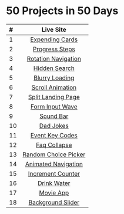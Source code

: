 # 50 Projects in 50 Days

| #   | Live Site |
| :-- | :------: |
| 1   | [Expending Cards](https://expendingcards.vercel.app/) |
| 2   | [Progress Steps](https://progress-steps-yigitcanserfice.vercel.app/) |
| 3   | [Rotation Navigation](https://rotating-navigation-yigitcanserfice.vercel.app/) |
| 4   | [Hidden Search](https://hiddensearch-ys.netlify.app/) |
| 5   | [Blurry Loading](https://blurry-loading-ys.netlify.app/) |
| 6   | [Scroll Animation](https://scroll-animation-ys.netlify.app/) |
| 7   | [Split Landing Page](https://split-landing-page-ys.netlify.app/) |
| 8   | [Form Input Wave](https://form-input-wave-ys.netlify.app/) |
| 9   | [Sound Bar](https://sound-bar-ys.netlify.app/) |
| 10  | [Dad Jokes](https://dad-jokes-ys.netlify.app/) |
| 11  | [Event Key Codes](https://event-key-codes-ys.netlify.app/) |
| 12  | [Faq Collapse](https://faq-collaps-ys.netlify.app/) |
| 13  | [Random Choice Picker](https://random-choice-picker-ys.netlify.app/) |
| 14  | [Animated Navigation](https://animated-navigation-ys.netlify.app/) |
| 15  | [Increment Counter](https://increment-counter-ys.netlify.app/) |
| 16  | [Drink Water](https://drink-water-ys.netlify.app/) |
| 17  | [Movie App](https://movie-app-ys.netlify.app/) |
| 18  | [Background Slider](https://background-slider-ys.netlify.app/) |






